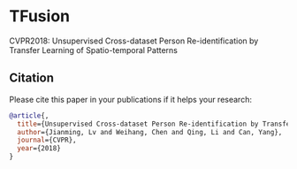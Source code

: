 # TFusion
CVPR2018: Unsupervised Cross-dataset Person Re-identification by Transfer Learning of Spatio-temporal Patterns



## Citation

Please cite this paper in your publications if it helps your research:

```bib
@article{,
  title={Unsupervised Cross-dataset Person Re-identification by Transfer Learning of Spatial-Temporal Patterns},
  author={Jianming, Lv and Weihang, Chen and Qing, Li and Can, Yang},
  journal={CVPR},
  year={2018}
}
```    
